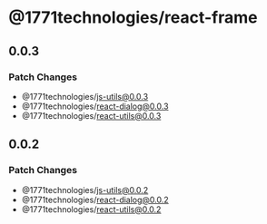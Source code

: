 # @1771technologies/react-frame

## 0.0.3

### Patch Changes

- @1771technologies/js-utils@0.0.3
- @1771technologies/react-dialog@0.0.3
- @1771technologies/react-utils@0.0.3

## 0.0.2

### Patch Changes

- @1771technologies/js-utils@0.0.2
- @1771technologies/react-dialog@0.0.2
- @1771technologies/react-utils@0.0.2
